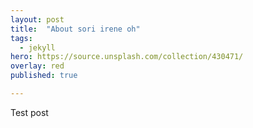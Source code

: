 ```yaml
---
layout: post
title:  "About sori irene oh"
tags:
  - jekyll
hero: https://source.unsplash.com/collection/430471/
overlay: red
published: true

---
```

Test post 

